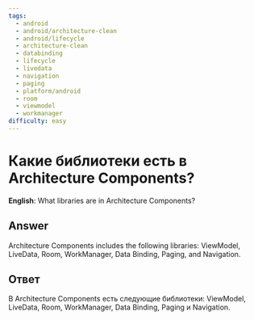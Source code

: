 ```yaml
---
tags:
  - android
  - android/architecture-clean
  - android/lifecycle
  - architecture-clean
  - databinding
  - lifecycle
  - livedata
  - navigation
  - paging
  - platform/android
  - room
  - viewmodel
  - workmanager
difficulty: easy
---
```


# Какие библиотеки есть в Architecture Components?

**English**: What libraries are in Architecture Components?

## Answer

Architecture Components includes the following libraries: ViewModel, LiveData, Room, WorkManager, Data Binding, Paging, and Navigation.

## Ответ

В Architecture Components есть следующие библиотеки: ViewModel, LiveData, Room, WorkManager, Data Binding, Paging и Navigation.

